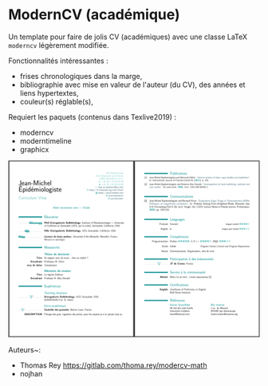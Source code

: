 # ModernCV (académique)

Un template pour faire de jolis CV (académiques) avec une classe LaTeX `moderncv` légèrement modifiée.

Fonctionnalités intéressantes :
- frises chronologiques dans la marge,
- bibliographie avec mise en valeur de l'auteur (du CV), des années et liens hypertextes,
- couleur(s) réglable(s),

Requiert les paquets (contenus dans Texlive2019) :
- moderncv
- moderntimeline
- graphicx

![Alt-Text](<./example.png>)

Auteurs~:
- Thomas Rey https://gitlab.com/thoma.rey/modercv-math
- nojhan
